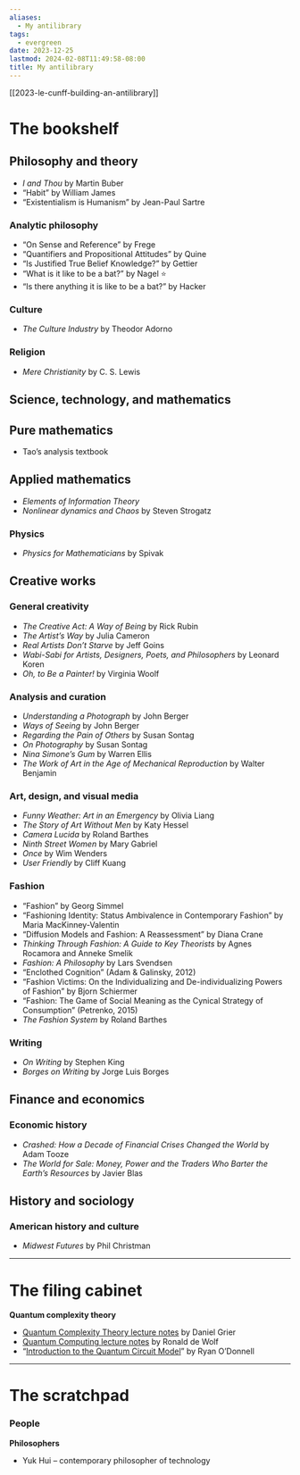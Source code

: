 ```yaml
---
aliases:
  - My antilibrary
tags:
  - evergreen
date: 2023-12-25
lastmod: 2024-02-08T11:49:58-08:00
title: My antilibrary
---
```

[[2023-le-cunff-building-an-antilibrary]]

# The bookshelf
## Philosophy and theory

- *I and Thou* by Martin Buber
- “Habit” by William James
- “Existentialism is Humanism” by Jean-Paul Sartre

### Analytic philosophy
- “On Sense and Reference” by Frege
- “Quantifiers and Propositional Attitudes” by Quine
- “Is Justified True Belief Knowledge?” by Gettier
- “What is it like to be a bat?” by Nagel ⭐
- “Is there anything it is like to be a bat?” by Hacker
### Culture
- *The Culture Industry* by Theodor Adorno
### Religion
- *Mere Christianity* by C. S. Lewis

## Science, technology, and mathematics

## Pure mathematics

- Tao’s analysis textbook
## Applied mathematics
- *Elements of Information Theory*
- *Nonlinear dynamics and Chaos* by Steven Strogatz

### Physics
- *Physics for Mathematicians* by Spivak
## Creative works

### General creativity
- *The Creative Act: A Way of Being* by Rick Rubin
- *The Artist’s Way* by Julia Cameron
- *Real Artists Don’t Starve* by Jeff Goins
- *Wabi-Sabi for Artists, Designers, Poets, and Philosophers* by Leonard Koren
- *Oh, to Be a Painter!* by Virginia Woolf

### Analysis and curation
- *Understanding a Photograph* by John Berger
- *Ways of Seeing* by John Berger
- *Regarding the Pain of Others* by Susan Sontag
- *On Photography* by Susan Sontag
- *Nina Simone’s Gum* by Warren Ellis
- *The Work of Art in the Age of Mechanical Reproduction* by Walter Benjamin

### Art, design, and visual media
- *Funny Weather: Art in an Emergency* by Olivia Liang
- *The Story of Art Without Men* by Katy Hessel
- *Camera Lucida* by Roland Barthes
- *Ninth Street Women* by Mary Gabriel
- *Once* by Wim Wenders
- *User Friendly* by Cliff Kuang

### Fashion
- “Fashion” by Georg Simmel
- “Fashioning Identity: Status Ambivalence in Contemporary Fashion” by Maria MacKinney-Valentin
- “Diffusion Models and Fashion: A Reassessment” by Diana Crane
- *Thinking Through Fashion: A Guide to Key Theorists* by Agnes Rocamora and Anneke Smelik
- *Fashion: A Philosophy* by Lars Svendsen
- “Enclothed Cognition” (Adam & Galinsky, 2012)
- “Fashion Victims: On the Individualizing and De-individualizing Powers of Fashion” by Bjorn Schiermer
- “Fashion: The Game of Social Meaning as the Cynical Strategy of Consumption” (Petrenko, 2015)
- *The Fashion System* by Roland Barthes

### Writing
- *On Writing* by Stephen King
- *Borges on Writing* by Jorge Luis Borges
## Finance and economics

### Economic history
- *Crashed: How a Decade of Financial Crises Changed the World* by Adam Tooze
- *The World for Sale: Money, Power and the Traders Who Barter the Earth’s Resources* by Javier Blas
## History and sociology

### American history and culture
- *Midwest Futures* by Phil Christman

---
# The filing cabinet

**Quantum complexity theory**
- [Quantum Complexity Theory lecture notes](https://danielgrier.com/courses/CSE291/Fa22/) by Daniel Grier
- [Quantum Computing lecture notes](https://arxiv.org/pdf/1907.09415.pdf) by Ronald de Wolf
- “[Introduction to the Quantum Circuit Model](https://www.cs.cmu.edu/~odonnell/quantum15/lecture01.pdf)” by Ryan O’Donnell

---
# The scratchpad

### People

**Philosophers**
- Yuk Hui – contemporary philosopher of technology
